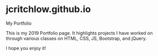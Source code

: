 # jcritchlow.github.io
My Portfolio

This is my 2019 Portfolio page. It highlights projects I have worked on through various classes on HTML, CSS, JS, Bootstrap, and jQuery.

I hope you enjoy it!
